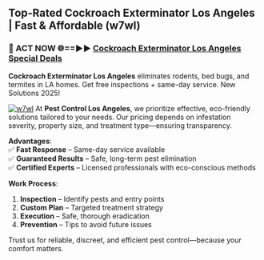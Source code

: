 ## Top-Rated Cockroach Exterminator Los Angeles | Fast & Affordable (w7wl)

<h3>🐜 ACT NOW 🌐==►► <a href="https://tinyurl.com/yc7vsfwc" rel="nofollow">Cockroach Exterminator Los Angeles Special Deals</a></h3>

**Cockroach Exterminator Los Angeles** eliminates rodents, bed bugs, and termites in LA homes. Get free inspections + same-day service. New Solutions 2025!

[![w7wl](https://i.imgur.com/1VzRXn8.jpeg)](https://tinyurl.com/yc7vsfwc)
At **Pest Control Los Angeles**, we prioritize effective, eco-friendly solutions tailored to your needs. Our pricing depends on infestation severity, property size, and treatment type—ensuring transparency.  

**Advantages**:  
✅ **Fast Response** – Same-day service available  
✅ **Guaranteed Results** – Safe, long-term pest elimination  
✅ **Certified Experts** – Licensed professionals with eco-conscious methods  

**Work Process**:  
1. **Inspection** – Identify pests and entry points  
2. **Custom Plan** – Targeted treatment strategy  
3. **Execution** – Safe, thorough eradication  
4. **Prevention** – Tips to avoid future issues  

Trust us for reliable, discreet, and efficient pest control—because your comfort matters.